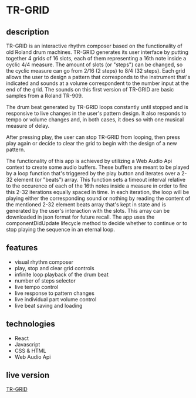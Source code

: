 # TR-GRID

## description

TR-GRID is an interactive rhythm composer based on the functionality of old Roland drum machines. TR-GRID generates its user interface by putting together 4 grids of 16 slots, each of them representing a 16th note inside a cyclic 4/4 measure. The amount of slots (or "steps") can be changed, so the cyclic measure can go from 2/16 (2 steps) to 8/4 (32 steps). Each grid allows the user to design a pattern that corresponds to the instrument that's indicated and sounds at a volume correspondent to the number input at the end of the grid. The sounds on this first version of TR-GRID are basic samples from a Roland TR-909.

The drum beat generated by TR-GRID loops constantly until stopped and is responsive to live changes in the user's pattern design. It also responds to tempo or volume changes and, in both cases, it does so with one musical measure of delay. 

After pressing play, the user can stop TR-GRID from looping, then press play again or decide to clear the grid to begin with the design of a new pattern.

The functionality of this app is achieved by utilizing a Web Audio Api context to create some audio buffers. These buffers are meant to be played by a loop function that's triggered by the play button and iterates over a 2-32 element (or "beats") array. This function sets a timeout interval relative to the occurence of each of the 16th notes inside a measure in order to fire this 2-32 iterations equally spaced in time. In each iteration, the loop will be playing either the corresponding sound or nothing by reading the content of the mentioned 2-32 element beats array that's kept in state and is generated by the user's interaction with the slots. This array can be downloaded in json format for future recall. The app uses the componentDidUpdate lifecycle method to decide whether to continue or to stop playing the sequence in an eternal loop.

## features

* visual rhythm composer
* play, stop and clear grid controls
* infinite loop playback of the drum beat
* number of steps selector
* live tempo control
* live response to pattern changes
* live individual part volume control
* live beat saving and loading

## technologies

* React
* Javascript
* CSS & HTML
* Web Audio Api

## live version

[TR-GRID](https://tr-grid.netlify.app)
